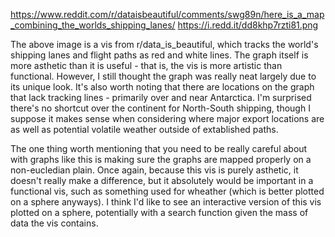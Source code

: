 https://www.reddit.com/r/dataisbeautiful/comments/swg89n/here_is_a_map_combining_the_worlds_shipping_lanes/
https://i.redd.it/dd8khp7rzti81.png

The above image is a vis from r/data_is_beautiful, which tracks the world's shipping lanes and flight paths as red and white lines. The graph itself is more asthetic than it is useful - that is, the vis is more artistic than functional. However, I still thought the graph was really neat largely due to its unique look. It's also worth noting that there are locations on the graph that lack tracking lines - primarily over and near Antarctica. I'm surprised there's no shortcut over the continent for North-South shipping, though I suppose it makes sense when considering where major export locations are as well as potential volatile weather outside of extablished paths.

The one thing worth mentioning that you need to be really careful about with graphs like this is making sure the graphs are mapped properly on a non-eucledian plain. Once again, because this vis is purely asthetic, it doesn't really make a difference, but it absolutely would be important in a functional vis, such as something used for wheather (which is better plotted on a sphere anyways). I think I'd like to see an interactive version of this vis plotted on a sphere, potentially with a search function given the mass of data the vis contains.
